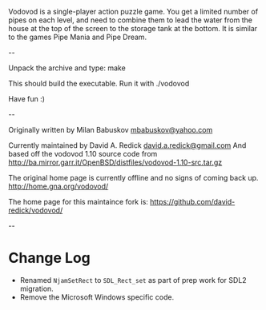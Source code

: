 Vodovod is a single-player action puzzle game. You get a limited number of pipes on each level, 
and need to combine them to lead the water from the house at the top of the screen to the
storage tank at the bottom. It is similar to the games Pipe Mania and Pipe Dream.

--

Unpack the archive and type: make

This should build the executable. Run it with ./vodovod

Have fun :)

--

Originally written by Milan Babuskov <mbabuskov@yahoo.com>

Currently maintained by David A. Redick <david.a.redick@gmail.com>
And based off the vodovod 1.10 source code from
http://ba.mirror.garr.it/OpenBSD/distfiles/vodovod-1.10-src.tar.gz

The original home page is currently offline and no signs of coming back up.
http://home.gna.org/vodovod/

The home page for this maintaince fork is:
https://github.com/david-redick/vodovod/

--

# Change Log

* Renamed `NjamSetRect` to `SDL_Rect_set` as part of prep work for SDL2 migration.
* Remove the Microsoft Windows specific code.

